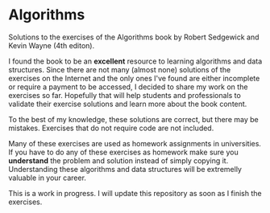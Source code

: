# Algorithms
Solutions to the exercises of the Algorithms book by Robert Sedgewick and Kevin Wayne (4th editon).

I found the book to be an <b>excellent</b> resource to learning algorithms and data structures. Since there are not many (almost none) solutions of the exercises on the Internet and the only ones I've found are either incomplete or require a payment to be accessed, I  decided to share my work on the exercises so far. Hopefully that will help students and professionals to validate their exercise solutions and learn more about the book content.

To the best of my knowledge, these solutions are correct, but there may be mistakes.
Exercises that do not require code are not included.

Many of these exercises are used as homework assignments in universities. If you have to do any of these exercises as homework make sure you <b>understand</b> the problem and solution instead of simply copying it. Understanding these algorithms and data structures will be extremelly valuable in your career.

This is a work in progress. I will update this repository as soon as I finish the exercises.
